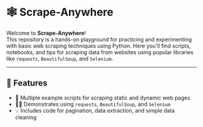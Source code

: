 # 🕸️ Scrape-Anywhere

Welcome to **Scrape-Anywhere**!  
This repository is a hands-on playground for practicing and experimenting with basic web scraping techniques using Python. Here you'll find scripts, notebooks, and tips for scraping data from websites using popular libraries like `requests`, `BeautifulSoup`, and `Selenium`.

---

## 🚀 Features

- 📄 Multiple example scripts for scraping static and dynamic web pages
- 🧑‍💻 Demonstrates using `requests`, `BeautifulSoup`, and `Selenium`
- 💡 Includes code for pagination, data extraction, and simple data cleaning